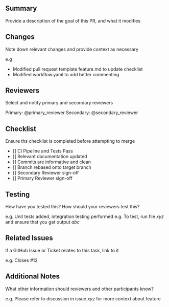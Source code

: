 ## Summary
Provide a description of the goal of this PR, and what it modifies

## Changes
Note down relevant changes and provide context as necessary

e.g
- Modified pull request template feature.md to update checklist
- Modified workflow.yaml to add better commenting


## Reviewers
Select and notify primary and secondary reviewers

Primary: @primary_reviewer
Secondary: @secondary_reviewer

## Checklist
Ensure ths checklist is completed before attempting to merge

- [] CI Pipeline and Tests Pass
- [] Relevant documentation updated
- [] Commits are informative and clean
- [] Branch rebased onto target branch
- [] Secondary Reviewer sign-off
- [] Primary Reviewer sign-off

## Testing
How have you tested this? How should your reviewers test this?

e.g. Unit tests added, integration testing performed
e.g. To test, run file *xyz* and ensure that you get output *abc*

## Related Issues
If a GitHub Issue or Ticket relates to this task, link to it

e.g. Closes #12 

## Additional Notes
What other information should reviewers and other participants know?

e.g. Please refer to discussion in issue *xyz* for more context about feature
